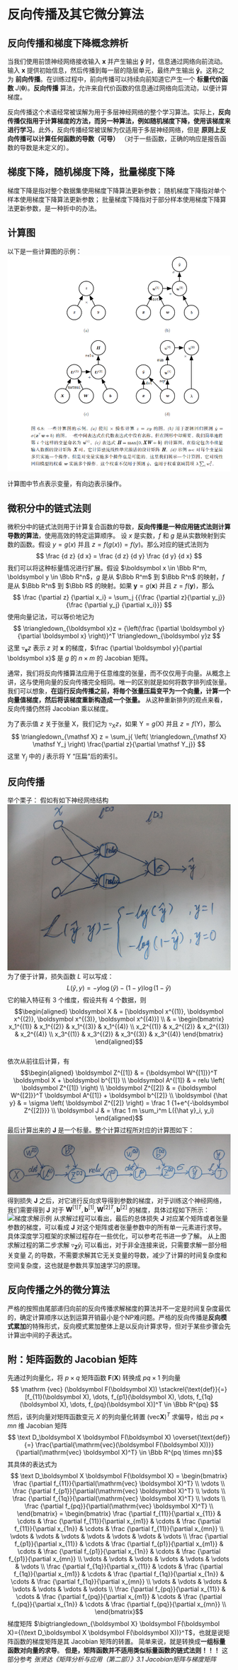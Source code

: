 # 反向传播及其它微分算法

## 反向传播和梯度下降概念辨析

当我们使用前馈神经网络接收输入 $\boldsymbol x$ 并产生输出 $\boldsymbol {\hat y}$ 时，信息通过网络向前流动。输入 $\boldsymbol x$ 提供初始信息，然后传播到每一层的隐层单元，最终产生输出 $\boldsymbol {\hat y}$。这称之为 **前向传播**。在训练过程中，前向传播可以持续向前知道它产生一个 **标量代价函数** $J(\boldsymbol \theta)$。**反向传播** 算法，允许来自代价函数的信息通过网络向后流动，以便计算梯度。

反向传播这个术语经常被误解为用于多层神经网络的整个学习算法。实际上，**反向传播仅指用于计算梯度的方法，而另一种算法，例如随机梯度下降，使用该梯度来进行学习**。此外，反向传播经常被误解为仅适用于多层神经网络，但是 **原则上反向传播可以计算任何函数的导数（可导）** （对于一些函数，正确的响应是报告函数的导数是未定义的）。

## 梯度下降，随机梯度下降，批量梯度下降

梯度下降是指对整个数据集使用梯度下降算法更新参数；
随机梯度下降指对单个样本使用梯度下降算法更新参数；
批量梯度下降指对于部分样本使用梯度下降算法更新参数，是一种折中的办法。

## 计算图

以下是一些计算图的示例：
![使用 $+$ 操作计算 $z=x+y$的图](src/计算图.png)

计算图中节点表示变量，有向边表示操作。

## 微积分中的链式法则

微积分中的链式法则用于计算复合函数的导数，**反向传播是一种应用链式法则计算导数的算法**，使用高效的特定运算顺序。
设 $x$ 是实数，$f$ 和 $g$ 是从实数映射到实数的函数。假设 $y=g(x)$ 并且 $z=f(g(x)) = f(y)$。那么对应的链式法则为
$$ \frac {d z} {d x} = \frac {d z} {d y} \frac {d y} {d x} $$
我们可以将这种标量情况进行扩展。假设 $\boldsymbol x \in \Bbb R^m, \boldsymbol y \in \Bbb R^n$，$g$ 是从 $\Bbb R^m$ 到 $\Bbb R^n$ 的映射，$f$ 是从 $\Bbb R^n$ 到 $\Bbb R$ 的映射。如果 $\boldsymbol y=g(\boldsymbol x)$ 并且 $z=f(\boldsymbol y)$，那么
$$ \frac {\partial z} {\partial x_i}  = \sum_j {{\frac {\partial z}{\partial y_j}} {\frac {\partial y_j} {\partial x_i}}} $$
使用向量记法，可以等价地记为
$$ \triangledown_{\boldsymbol x}z = {\left(\frac {\partial \boldsymbol y}{\partial \boldsymbol x} \right)}^T  \triangledown_{\boldsymbol y}z $$
这里 $\triangledown_{\boldsymbol x}z$ 表示 $z$ 对 $\boldsymbol x$ 的梯度，$\frac {\partial \boldsymbol y}{\partial \boldsymbol x}$ 是 $g$ 的 $n \times m$ 的 Jacobian 矩阵。

通常，我们将反向传播算法应用于任意维度的张量，而不仅仅用于向量。从概念上讲，这与使用向量的反向传播完全相同。唯一的区别就是如何将数字排列成张量。我们可以想象，**在运行反向传播之前，将毎个张量压扁变平为一个向量，计算一个向量值梯度，然后将该梯度重新构造成一个张量。** 从这种重新排列的观点来看，反向传播仍然将 Jacobian 乘以梯度。

为了表示值 $z$ 关于张量 $\mathsf X$，我们记为 $\triangledown_{\mathsf X} z$，如果 $\mathsf Y = g(\mathsf X)$ 并且 $z=f(\mathsf Y)$，那么
$$ \triangledown_{\mathsf X} z = \sum_j{ \left( \triangledown_{\mathsf X} \mathsf Y_j \right) \frac{\partial z}{\partial \mathsf Y_j}} $$
这里 $\mathsf Y_j$ 中的 $j$ 表示将 $\mathsf Y$ “压扁”后的索引。

## 反向传播

举个栗子：
假如有如下神经网络结构
![示例神经网络](src/示例神经网络.jpg)
为了便于计算，损失函数 $L$ 可以写成：
$$ L(\hat y, y) = -y \log(\hat y) - (1-y)\log(1-\hat y) $$
它的输入特征有 3 个维度，假设共有 4 个数据，则
$$\begin{aligned}
\boldsymbol X & = [\boldsymbol x^{(1)}, \boldsymbol x^{(2)}, \boldsymbol x^{(3)}, \boldsymbol x^{(4)}] \\
& = \begin{bmatrix}
x_1^{(1)} & x_1^{(2)} & x_1^{(3)} & x_1^{(4)} \\
x_2^{(1)} & x_2^{(2)} & x_2^{(3)} & x_2^{(4)} \\
x_3^{(1)} & x_3^{(2)} & x_3^{(3)} & x_3^{(4)}
\end{bmatrix}
\end{aligned}$$\
依次从前往后计算，有
$$\begin{aligned}
\boldsymbol Z^{[1]} & = {\boldsymbol W^{[1]}}^T \boldsymbol X + \boldsymbol b^{[1]} \\
\boldsymbol A^{[1]} & = relu \left( \boldsymbol Z^{[1]} \right) \\
\boldsymbol Z^{[2]} & = {\boldsymbol W^{[2]}}^T \boldsymbol A^{[1]} + \boldsymbol b^{[2]} \\
\boldsymbol {\hat y} & = \sigma \left( \boldsymbol Z^{[2]} \right) = \frac 1 {1+e^{-\boldsymbol Z^{[2]}}} \\
\boldsymbol J & = \frac 1 m \sum_i^m L({\hat y}_i, y_i)
\end{aligned}$$
最后计算出来的 $\boldsymbol J$ 是一个标量。整个计算过程所对应的计算图如下：
![示例神经网络计算图](src/示例神经网络计算图.jpg)
得到损失 $\boldsymbol J$ 之后，对它进行反向求导得到参数的梯度，对于训练这个神经网络，我们需要得到 $\boldsymbol J$ 对于 ${\boldsymbol W^{[1]}}^T, \boldsymbol b^{[1]}, {\boldsymbol W^{[2]}}^T, \boldsymbol b^{[2]}$ 的梯度，具体过程如下所示：
![梯度求解示例](src/梯度求解示例.jpg)
从求解过程可以看出，最后的总体损失 $\boldsymbol J$ 对应某个矩阵或者张量参数的梯度，可以看成 $\boldsymbol J$ 对这个矩阵或者张量参数中的所有单一元素进行求导。具体深度学习框架的求解过程存在一些优化，可以参考花书进一步了解。
从上图求解过程的第二步求解 $\triangledown_{\boldsymbol Z} {\hat y_i}$ 可以看出，对于非全连接来说，只需要求解一部分相关变量 $Z_i$ 的导数，不需要求解其它无关变量的导数，减少了计算的时间复杂度和空间复杂度，这也就是参数共享加速学习的原理。

## 反向传播之外的微分算法

严格的按照由尾部递归向前的反向传播求解梯度的算法并不一定是时间复杂度最优的，确定计算顺序以达到运算开销最小是个NP难问题。严格的反向传播是**反向模式累加**的特殊形式，反向模式累加整体上是以反向计算求导，但对于某些步骤会先计算出中间的子表达式。

## 附：矩阵函数的 Jacobian 矩阵

先通过列向量化，将 $p \times q$ 矩阵函数 $\boldsymbol F(\boldsymbol X)$ 转换成 $pq \times 1$ 列向量
$$ \mathrm {vec} (\boldsymbol F(\boldsymbol X)) \stackrel{\text{def}}{=} [f_{11}(\boldsymbol X), \dots, f_{p1}(\boldsymbol X), \dots, f_{1q}(\boldsymbol X), \dots, f_{pq}(\boldsymbol X)]^T \in \Bbb R^{pq} $$
然后，该列向量对矩阵函数变元 $X$ 的列向量化转置 $(\mathrm{vec} \boldsymbol X)^T$ 求偏导，给出 $pq \times mn$ 维 Jacobian 矩阵
$$ \text D_\boldsymbol X \boldsymbol F(\boldsymbol X) \overset{\text{def}}{=} \frac{\partial{\mathrm{vec}(\boldsymbol F(\boldsymbol X))}}{\partial(\mathrm{vec} \boldsymbol X)^T} \in \Bbb R^{pq \times mn}$$
其具体的表达式为
$$ \text D_\boldsymbol X \boldsymbol F(\boldsymbol X)
= \begin{bmatrix}
\frac {\partial f_{11}}{\partial(\mathrm{vec} \boldsymbol X)^T} \\
\vdots \\
\frac {\partial f_{p1}}{\partial(\mathrm{vec} \boldsymbol X)^T} \\
\vdots \\
\frac {\partial f_{1q}}{\partial(\mathrm{vec} \boldsymbol X)^T} \\
\vdots \\
\frac {\partial f_{pq}}{\partial(\mathrm{vec} \boldsymbol X)^T} \\
\end{bmatrix}
= \begin{bmatrix}
\frac {\partial f_{11}}{\partial x_{11}} & \cdots & \frac {\partial f_{11}}{\partial x_{m1}} & \cdots & \frac {\partial f_{11}}{\partial x_{1n}} & \cdots & \frac {\partial f_{11}}{\partial x_{mn}} \\
\vdots & \vdots & \vdots & \vdots & \vdots & \vdots & \vdots \\
\frac {\partial f_{p1}}{\partial x_{11}} & \cdots & \frac {\partial f_{p1}}{\partial x_{m1}} & \cdots & \frac {\partial f_{p1}}{\partial x_{1n}} & \cdots & \frac {\partial f_{p1}}{\partial x_{mn}} \\
\vdots & \vdots & \vdots & \vdots & \vdots & \vdots & \vdots \\
\frac {\partial f_{1q}}{\partial x_{11}} & \cdots & \frac {\partial f_{1q}}{\partial x_{m1}} & \cdots & \frac {\partial f_{1q}}{\partial x_{1n}} & \cdots & \frac {\partial f_{1q}}{\partial x_{mn}} \\
\vdots & \vdots & \vdots & \vdots & \vdots & \vdots & \vdots \\
\frac {\partial f_{pq}}{\partial x_{11}} & \cdots & \frac {\partial f_{pq}}{\partial x_{m1}} & \cdots & \frac {\partial f_{pq}}{\partial x_{1n}} & \cdots & \frac {\partial f_{pq}}{\partial x_{mn}} \\
\end{bmatrix}$$
梯度矩阵 $\bigtriangledown_{\boldsymbol X} \boldsymbol F(\boldsymbol X)={(\text D_\boldsymbol X \boldsymbol F(\boldsymbol X))}^T$，也就是说矩阵函数的梯度矩阵是其 Jacobian 矩阵的转置。
简单来说，就是转换成**一组标量函数对向量的求导**。
**但是，矩阵函数并不适用类似标量函数的链式法则！！！**
这部分参考 *张贤达《矩阵分析与应用（第二部）》3.1 Jacobian矩阵与梯度矩阵*